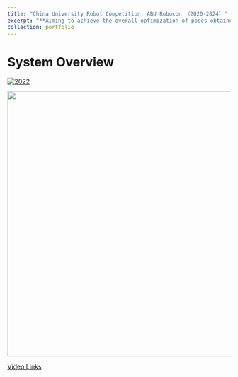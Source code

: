 ```yaml
---
title: "China University Robot Competition, ABU Robocon （2020-2024）"
excerpt: "**Aiming to achieve the overall optimization of poses obtained from multi-view scanning.**<br/><img src='/images/papers/system.png' width='600'>"
collection: portfolio
---
```


System Overview
======
[![2022](https://github.com/kikido16/kikido16.github.io/blob/master/images/activities/cover2022.png)]({https://youtu.be/amIw_MO6aQk} "2022")
<div align=center>
 <img src="/images/activities/cover2022.png" width="600" />
</div>

[Video Links](https://youtu.be/amIw_MO6aQk)
